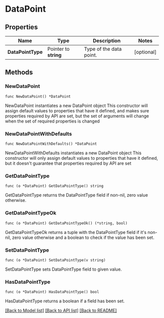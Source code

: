 # DataPoint

## Properties

Name | Type | Description | Notes
------------ | ------------- | ------------- | -------------
**DataPointType** | Pointer to **string** | Type of the data point. | [optional] 

## Methods

### NewDataPoint

`func NewDataPoint() *DataPoint`

NewDataPoint instantiates a new DataPoint object
This constructor will assign default values to properties that have it defined,
and makes sure properties required by API are set, but the set of arguments
will change when the set of required properties is changed

### NewDataPointWithDefaults

`func NewDataPointWithDefaults() *DataPoint`

NewDataPointWithDefaults instantiates a new DataPoint object
This constructor will only assign default values to properties that have it defined,
but it doesn't guarantee that properties required by API are set

### GetDataPointType

`func (o *DataPoint) GetDataPointType() string`

GetDataPointType returns the DataPointType field if non-nil, zero value otherwise.

### GetDataPointTypeOk

`func (o *DataPoint) GetDataPointTypeOk() (*string, bool)`

GetDataPointTypeOk returns a tuple with the DataPointType field if it's non-nil, zero value otherwise
and a boolean to check if the value has been set.

### SetDataPointType

`func (o *DataPoint) SetDataPointType(v string)`

SetDataPointType sets DataPointType field to given value.

### HasDataPointType

`func (o *DataPoint) HasDataPointType() bool`

HasDataPointType returns a boolean if a field has been set.


[[Back to Model list]](../README.md#documentation-for-models) [[Back to API list]](../README.md#documentation-for-api-endpoints) [[Back to README]](../README.md)



